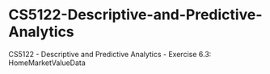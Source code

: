 # CS5122-Descriptive-and-Predictive-Analytics
CS5122 - Descriptive and Predictive Analytics - Exercise 6.3: HomeMarketValueData

